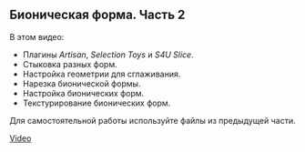 ## Бионическая форма. Часть 2

В этом видео:

- Плагины _Artisan_, _Selection Toys_ и _S4U Slice_.
- Стыковка разных форм.
- Настройка геометрии для сглаживания.
- Нарезка бионической формы.
- Настройка бионических форм.
- Текстурирование бионических форм.

Для самостоятельной работы используйте файлы из предыдущей части.

[Video](https://player.softculture.cc/embed/online/MKS/MKS_13.31.03_L2-2_Artisan._Form_P2)
